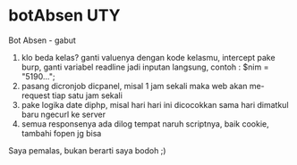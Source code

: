 # botAbsen UTY
Bot Absen - gabut

1. klo beda kelas? ganti valuenya dengan kode kelasmu, intercept pake burp, ganti variabel readline jadi inputan langsung, contoh : $nim = "5190...";
2. pasang dicronjob dicpanel, misal 1 jam sekali maka web akan me-request tiap satu jam sekali 
3. pake logika date diphp, misal hari hari ini dicocokkan sama hari dimatkul baru ngecurl ke server
4. semua responsenya ada dilog tempat naruh scriptnya, baik cookie, tambahi fopen jg bisa

Saya pemalas, bukan berarti saya bodoh ;)
